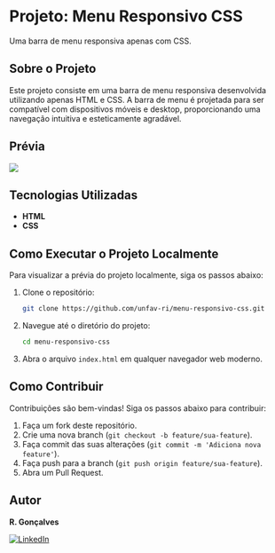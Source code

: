 # Projeto: Menu Responsivo CSS

Uma barra de menu responsiva apenas com CSS.

## Sobre o Projeto

Este projeto consiste em uma barra de menu responsiva desenvolvida utilizando apenas HTML e CSS. A barra de menu é projetada para ser compatível com dispositivos móveis e desktop, proporcionando uma navegação intuitiva e esteticamente agradável.

## Prévia

<img src="https://github.com/unfav-ri/assets/blob/master/MENU-RESPONSIVE-CSS/menu-responsivo.gif">

## Tecnologias Utilizadas

- **HTML**
- **CSS**

## Como Executar o Projeto Localmente

Para visualizar a prévia do projeto localmente, siga os passos abaixo:

1. Clone o repositório:
    ```sh
    git clone https://github.com/unfav-ri/menu-responsivo-css.git
    ```
2. Navegue até o diretório do projeto:
    ```sh
    cd menu-responsivo-css
    ```
3. Abra o arquivo `index.html` em qualquer navegador web moderno.

## Como Contribuir

Contribuições são bem-vindas! Siga os passos abaixo para contribuir:

1. Faça um fork deste repositório.
2. Crie uma nova branch (`git checkout -b feature/sua-feature`).
3. Faça commit das suas alterações (`git commit -m 'Adiciona nova feature'`).
4. Faça push para a branch (`git push origin feature/sua-feature`).
5. Abra um Pull Request.

## Autor

**R. Gonçalves**

[![LinkedIn](https://img.shields.io/badge/LinkedIn-0077B5?style=for-the-badge&logo=linkedin&logoColor=white)](https://www.linkedin.com/in/rgoncalves-sp/)
